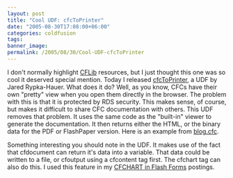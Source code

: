```yaml
---
layout: post
title: "Cool UDF: cfcToPrinter"
date: "2005-08-30T17:08:00+06:00"
categories: coldfusion 
tags: 
banner_image: 
permalink: /2005/08/30/Cool-UDF-cfcToPrinter
---
```


I don't normally highlight <a href="http://www.cflib.org">CFLib</a> resources, but I just thought this one was so cool it deserved special mention. Today I released <a href="http://www.cflib.org/udf.cfm?id=1332">cfcToPrinter</a>, a UDF by Jared Rypka-Hauer. What does it do? Well, as you know, CFCs have their own "pretty" view when you open them directly in the browser. The problem with this is that it is protected by RDS security. This makes sense, of course, but makes it difficult to share CFC documentation with others. This UDF removes that problem. It uses the same code as the "built-in" viewer to generate the documentation. It then returns either the HTML, or the binary data for the PDF or FlashPaper version. Here is an example from <a href="http://ray.camdenfamily.com/downloads/test.pdf">blog.cfc</a>.

Something interesting you should note in the UDF. It makes use of the fact that cfdocument can return it's data into a variable. That data could be written to a file, or cfoutput using a cfcontent tag first. The cfchart tag can also do this. I used this feature in my <a href="http://ray.camdenfamily.com/index.cfm/2005/7/23/Embedded-CFCHART-in-Flash-Forms--Part-3">CFCHART in Flash Forms</a> postings.